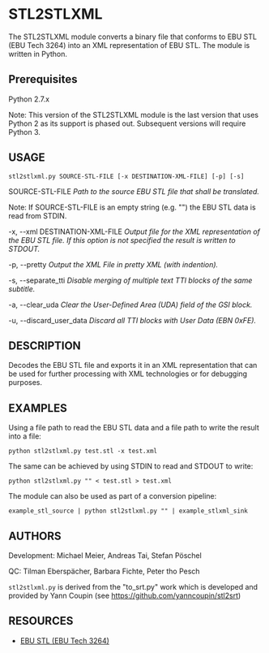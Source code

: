 # STL2STLXML
The STL2STLXML module converts a binary file that conforms to EBU STL
(EBU Tech 3264) into an XML representation of EBU STL. The module is
written in Python.

## Prerequisites
Python 2.7.x

Note: This version of the STL2STLXML module is the last version that 
uses Python 2 as its support is phased out. Subsequent versions will 
require Python 3.

## USAGE

    stl2stlxml.py SOURCE-STL-FILE [-x DESTINATION-XML-FILE] [-p] [-s]

SOURCE-STL-FILE <i>Path to the source EBU STL file that shall be translated.</i>

Note: If SOURCE-STL-FILE is an empty string (e.g. "") the EBU STL data is read from STDIN.

-x, --xml DESTINATION-XML-FILE <i>Output file for the XML representation of the EBU STL file. If this option is not specified the result is written to STDOUT.</i>

-p, --pretty <i>Output the XML File in pretty XML (with indention).</i>

-s, --separate_tti <i>Disable merging of multiple text TTI blocks of the same subtitle.</i>

-a, --clear_uda <i>Clear the User-Defined Area (UDA) field of the GSI block.</i>

-u, --discard_user_data <i>Discard all TTI blocks with User Data (EBN 0xFE).</i>


## DESCRIPTION
Decodes the EBU STL file and exports it in an XML representation that
can be used for further processing with XML technologies or for
debugging purposes.

## EXAMPLES
Using a file path to read the EBU STL data and a file path to write the result into a file:

    python stl2stlxml.py test.stl -x test.xml

The same can be achieved by using STDIN to read and STDOUT to write:

    python stl2stlxml.py "" < test.stl > test.xml
    
The module can also be used as part of a conversion pipeline:

    example_stl_source | python stl2stlxml.py "" | example_stlxml_sink

## AUTHORS
Development: Michael Meier, Andreas Tai, Stefan Pöschel

QC: Tilman Eberspächer, Barbara Fichte, Peter tho Pesch

`stl2stlxml.py` is derived from the "to_srt.py" work which is developed
and provided by Yann Coupin (see https://github.com/yanncoupin/stl2srt)

## RESOURCES
* [EBU STL (EBU Tech 3264)](https://tech.ebu.ch/docs/tech/tech3264.pdf)
